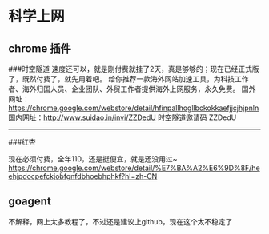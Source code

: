 # 科学上网


## chrome 插件
###时空隧道
速度还可以，就是刚付费就挂了2天，真是够够的；现在已经正式版了，既然付费了，就先用着吧。
给你推荐一款海外网站加速工具，为科技工作者、海外归国人员、企业团队、外贸工作者提供海外上网服务，永久免费。
国外网址：https://chrome.google.com/webstore/detail/hfinpallhogllbckokkaefjjcjhjpnln
国内网址：http://www.suidao.in/invi/ZZDedU
时空隧道邀请码 ZZDedU

-----------


###红杏

现在必须付费，全年110，还是挺便宜，就是还没用过~
https://chrome.google.com/webstore/detail/%E7%BA%A2%E6%9D%8F/heehjpdocpefckjobfgnfdbhoebhphkf?hl=zh-CN

## goagent

不解释，网上太多教程了，不过还是建议上github，现在这个太不稳定了
